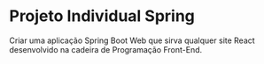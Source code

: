 # Projeto Individual Spring

Criar uma aplicação Spring Boot Web que sirva qualquer site React desenvolvido na cadeira de Programação Front-End.
